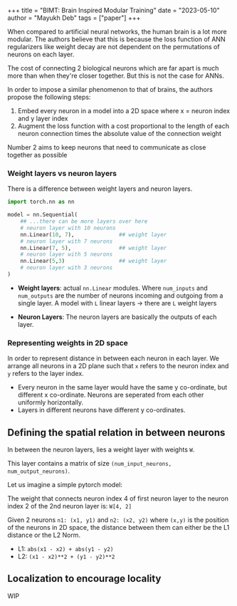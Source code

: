 +++
title = "BIMT: Brain Inspired Modular Training"
date = "2023-05-10"
author = "Mayukh Deb"
tags = ["paper"]
+++

When compared to artificial neural networks, the human brain is a lot more modular. The authors believe that this is because the loss function of ANN regularizers like weight decay are not dependent on the permutations of neurons on each layer.

The cost of connecting 2 biological neurons which are far apart is much more than when they're closer together. But this is not the case for ANNs.

In order to impose a similar phenomenon to that of brains, the authors propose the following steps:

1. Embed every neuron in a model into a 2D space where x = neuron index and y layer index
2.  Augment the loss function with a cost proportional to the length
of each neuron connection times the absolute value of the connection weight

Number 2 aims to keep neurons that need to communicate as close together as possible

<!-- 
I think we can also apply this method to LLM training to see if we get simple circuits as a emergent behaviour during training.
 -->

### Weight layers vs neuron layers

There is a difference between weight layers and neuron layers.

```python
import torch.nn as nn

model = nn.Sequential(
    ## ...there can be more layers over here
    # neuron layer with 10 neurons
    nn.Linear(10, 7),              ## weight layer
    # neuron layer with 7 neurons
    nn.Linear(7, 5),               ## weight layer
    # neuron layer with 5 neurons
    nn.Linear(5,3)                 ## weight layer
    # neuron layer with 3 neurons
)
```

* **Weight layers**: actual `nn.Linear` modules. Where `num_inputs` and `num_outputs` are the number of neurons incoming and outgoing from a single layer. A model with `L` linear layers -> there are `L` weight layers

* **Neuron Layers**: The neuron layers are basically the outputs of each layer.

### Representing weights in 2D space

In order to represent distance in between each neuron in each layer. We arrange all neurons in a 2D plane such that `x` refers to the neuron index and `y` refers to the layer index.

* Every neuron in the same layer would have the same y co-ordinate, but different x co-ordinate. Neurons are seperated from each other uniformly horizontally.
* Layers in different neurons have different y co-ordinates.

## Defining the spatial relation in between neurons

In between the neuron layers, lies a weight layer with weights `W`.

This layer contains a matrix of size `(num_input_neurons, num_output_neurons)`.

Let us imagine a simple pytorch model:



The weight that connects neuron index 4 of first neuron layer to the neuron index 2 of the 2nd neuron layer is: `W[4, 2]`

Given 2 neurons `n1: (x1, y1)` and `n2: (x2, y2)` where `(x,y)` is the position of the neurons in 2D space, the distance between them can either be the L1 distance or the L2 Norm.

* L1: `abs(x1 - x2) + abs(y1 - y2)`
* L2: `(x1 - x2)**2 + (y1 - y2)**2`

## Localization to encourage locality

WIP